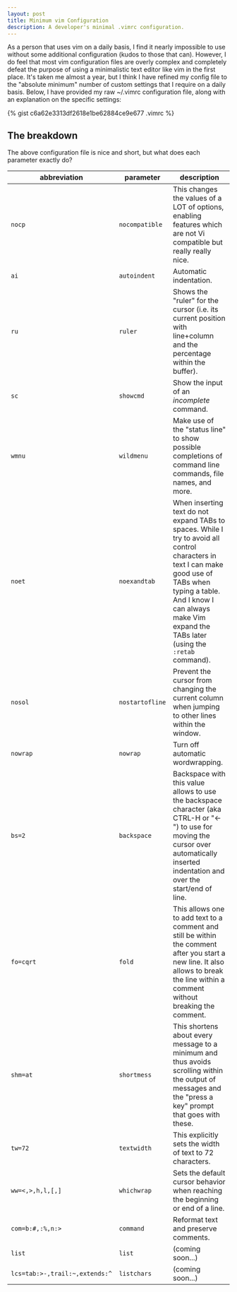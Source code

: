 ```yaml
---
layout: post
title: Minimum vim Configuration
description: A developer's minimal .vimrc configuration.
---
```


As a person that uses vim on a daily basis, I find it nearly impossible 
to use without some additional configuration (kudos to those
that can). However, I do feel that most vim configuration files are
overly complex and completely defeat the purpose of using a minimalistic
text editor like vim in the first place. It's taken me almost a year,
but I think I have refined my config file to the "absolute minimum" number
of custom settings that I require on a daily basis. Below, I have
provided my raw ~/.vimrc configuration file, along with an explanation
on the specific settings:

{% gist c6a62e3313df2618e1be62884ce9e677 .vimrc %}

## The breakdown

The above configuration file is nice and short, but what does each
parameter exactly do?


|abbreviation                |parameter    |description               |
|----------------------------|-------------|--------------------------|
|`nocp`|`nocompatible`|This changes the values of a LOT of options, enabling features which are not Vi compatible but really really nice.|
|`ai`|`autoindent`|Automatic indentation.|
|`ru`|`ruler`|Shows the "ruler" for the cursor (i.e. its current position with line+column and the percentage within the buffer).|
|`sc`|`showcmd`|Show the input of an *incomplete* command.|
|`wmnu`|`wildmenu`|Make use of the "status line" to show possible completions of command line commands, file names, and more.|
|`noet`|`noexandtab`|When inserting text do not expand TABs to spaces. While I try to avoid all control characters in text I can make good use of TABs when typing a table. And I know I can always make Vim expand the TABs later (using the `:retab` command).|
|`nosol`|`nostartofline`|Prevent the cursor from changing the current column when jumping to other lines within the window.|
|`nowrap`|`nowrap`|Turn off automatic wordwrapping.|
|`bs=2`|`backspace`|Backspace with this value allows to use the backspace character (aka CTRL-H or "<-") to use for moving the cursor over automatically inserted indentation and over the start/end of line.|
|`fo=cqrt`|`fold`|This allows one to add text to a comment and still be within the comment after you start a new line. It also allows to break the line within a comment without breaking the comment.|
|`shm=at`|`shortmess`|This shortens about every message to a minimum and thus avoids scrolling within the output of messages and the "press a key" prompt that goes with these.|
|`tw=72`|`textwidth`|This explicitly sets the width of text to 72 characters.|
|`ww=<,>,h,l,[,]`|`whichwrap`|Sets the default cursor behavior when reaching the beginning or end of a line.|
|`com=b:#,:%,n:>`|`command`|Reformat text and preserve comments.|
|`list`|`list`|(coming soon...)|
|`lcs=tab:>-,trail:~,extends:^`|`listchars`|(coming soon...)|
